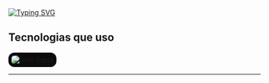 <a href="https://git.io/typing-svg">
  <img src="https://readme-typing-svg.herokuapp.com?font=Fira+Code&pause=1000&color=8322F7&width=435&lines=Desenvolvedor+JAVA+jr" alt="Typing SVG" />
</a>

## Tecnologias que uso

<img src="https://skillicons.dev/icons?i=git,docker,figma,java,spring,postgresql,mysql,idea" alt="tech icons" style="border-radius:12px;padding:6px;background:#0b0b0b;"/>

---
